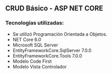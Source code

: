 ##  CRUD Básico - ASP NET CORE

### Tecnologías utilizadas:
 - Se utilizó Programación Orientada a Objetos.
 - NET Core 6.0
 - Microsoft SQL Server
 - EntityFrameworkCore.SqlServer 7.0.0
 - EntityFrameworkCore.Tools 7.0.0
 - Modelo Code First
 - Modelo Vista Controlador
